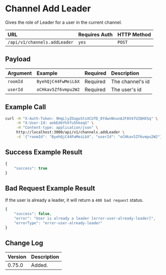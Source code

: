 # Channel Add Leader

Gives the role of Leader for a user in the current channel.

| URL | Requires Auth | HTTP Method |
| :--- | :--- | :--- |
| `/api/v1/channels.addLeader` | `yes` | `POST` |

## Payload

| Argument | Example | Required | Description |
| :--- | :--- | :--- | :--- |
| `roomId` | `ByehQjC44FwMeiLbX` | Required | The channel's id |
| `userId` | `oCHkav5Zf6vmpu2W2` | Required | The user's id |

## Example Call

```bash
curl -H "X-Auth-Token: 9HqLlyZOugoStsXCUfD_0YdwnNnunAJF8V47U3QHXSq" \
     -H "X-User-Id: aobEdbYhXfu5hkeqG" \
     -H "Content-type: application/json" \
     http://localhost:3000/api/v1/channels.addLeader \
     -d '{"roomId": "ByehQjC44FwMeiLbX", "userId": "oCHkav5Zf6vmpu2W2"}'
```

## Success Example Result

```javascript
{
    "success": true
}
```

## Bad Request Example Result

If the user is already a leader, it will return a `400 bad request` status.

```javascript
{
    "success": false,
    "error": "User is already a leader [error-user-already-leader]",
    "errorType": "error-user-already-leader"
}
```

## Change Log

| Version | Description |
| :--- | :--- |
| 0.75.0 | Added. |


